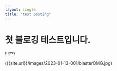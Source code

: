 ```yaml
---
layout: single
title: "test posting"
---
```


# 첫 블로깅 테스트입니다.

!!!???

({{site.url}}/images/2023-01-13-001/blasterOMG.jpg)

